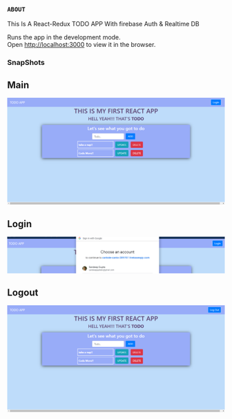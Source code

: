 ### `ABOUT`

This Is A React-Redux TODO APP With firebase Auth & Realtime DB

Runs the app in the development mode.\
Open [http://localhost:3000](http://localhost:3000) to view it in the browser.

### SnapShots
## Main
![](app_images/Todo-App.png)

## Login
![](app_images/google-auth.PNG)

## Logout
![](app_images/logout.png)